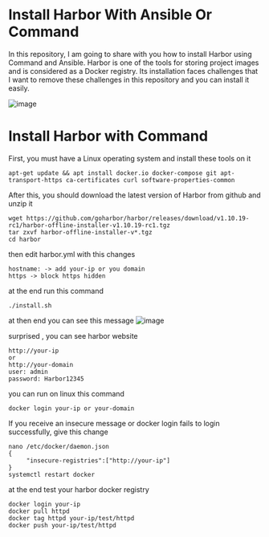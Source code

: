 # Install Harbor With Ansible Or Command

In this repository, I am going to share with you how to install Harbor using Command and Ansible.
Harbor is one of the tools for storing project images and is considered as a Docker registry.
Its installation faces challenges that I want to remove these challenges in this repository and you can install it easily.


![image](https://github.com/user-attachments/assets/edb3313c-acf6-4894-92ea-bfa30f2b7ac2)

# Install Harbor with Command
First, you must have a Linux operating system and install these tools on it
```
apt-get update && apt install docker.io docker-compose git apt-transport-https ca-certificates curl software-properties-common
```
After this, you should download the latest version of Harbor from github and unzip it
```
wget https://github.com/goharbor/harbor/releases/download/v1.10.19-rc1/harbor-offline-installer-v1.10.19-rc1.tgz
tar zxvf harbor-offline-installer-v*.tgz
cd harbor
```

then edit harbor.yml with this changes
```
hostname: -> add your-ip or you domain
https -> block https hidden 
```

at the end run this command


```
./install.sh
```
at then end you can see this message
![image](https://github.com/user-attachments/assets/f6da6ba8-6ec8-4016-b1fa-ad62372741ac)

surprised , you can see harbor website
```
http://your-ip
or
http://your-domain
user: admin
password: Harbor12345
```

you can run on linux this command
```
docker login your-ip or your-domain
```

If you receive an insecure message or docker login fails to login successfully, give this change
```
nano /etc/docker/daemon.json
{
     "insecure-registries":["http://your-ip"]
}
systemctl restart docker
``` 
at the end test your harbor docker registry
```
docker login your-ip
docker pull httpd
docker tag httpd your-ip/test/httpd
docker push your-ip/test/httpd
```
